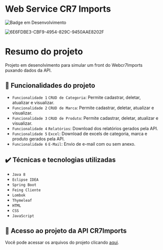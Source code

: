 # Web Service CR7 Imports

![Badge em Desenvolvimento](http://img.shields.io/static/v1?label=STATUS&message=EM%20DESENVOLVIMENTO&color=GREEN&style=for-the-badge)

![6E6FDBE3-CBF9-4954-829C-9450AAE8202F](https://github.com/user-attachments/assets/a18beec9-7578-4b98-b6d1-26c6dcb9e733)

# Resumo do projeto
Projeto em desenolvimento para simular um front do Webcr7Imports puxando dados da API.

## 🔨 Funcionalidades do projeto

- `Funcionalidade 1` `CRUD de Categoria`: Permite cadastrar, deletar, atualizar e visualizar.
- `Funcionalidade 2` `CRUD de Marca`: Permite cadastrar, deletar, atualizar e visualizar.
- `Funcionalidade 3` `CRUD de Produto`: Permite cadastrar, deletar, atualizar e visualizar.
- `Funcionalidade 4` `Relatórios`: Download dos relatórios gerados pela API.
- `Funcionalidade 5` `Excel`: Download de excels de categoria, marca e produto gerados pela API.
- `Funcionalidade 6` `E-Mail`: Envio de e-mail com ou sem anexo.


## ✔️ Técnicas e tecnologias utilizadas

- ``Java 8``
- ``Eclipse IDEA``
- ``Spring Boot``
- ``Feing Cliente``
- ``Lombok``
- ``Thymeleaf``
- ``HTML``
- ``CSS``
- ``JavaScript``

## 📁 Acesso ao projeto da API CR7Imports
Você pode acessar os arquivos do projeto clicando [aqui](DouglasProenca_ProjetoIntegradorIIApiRest).
